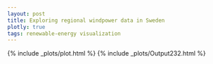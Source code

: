 ```yaml
---
layout: post
title: Exploring regional windpower data in Sweden
plotly: true
tags: renewable-energy visualization
---
```


<body> {% include _plots/plot.html %} </body>

<body> {% include _plots/Output232.html %} </body>
